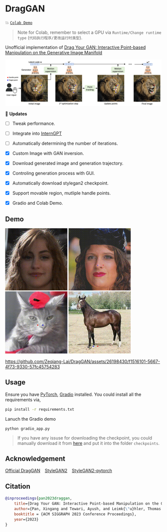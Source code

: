 # DragGAN

:boom:  [`Colab Demo`](https://colab.research.google.com/github/Zeqiang-Lai/DragGAN/blob/master/colab.ipynb)
<!--  [`Online Demo`](https://6a05f355a8f139550c.gradio.live/)  -->
<!-- > Note that the link of online demo will be updated regularly. -->

> Note for Colab, remember to select a GPU via `Runtime/Change runtime type` (`代码执行程序/更改运行时类型`).

Unofficial implementation of [Drag Your GAN: Interactive Point-based Manipulation on the Generative Image Manifold](https://vcai.mpi-inf.mpg.de/projects/DragGAN/)

![demo](assets/paper.png)

:star2: **Updates**

- [ ] Tweak performance.
- [ ] Integrate into [InternGPT](https://github.com/OpenGVLab/InternGPT)
- [ ] Automatically determining the number of iterations.
- [x] Custom Image with GAN inversion.
- [x] Download generated image and generation trajectory.
- [x] Controling generation process with GUI.
- [x] Automatically download stylegan2 checkpoint.
- [x] Support movable region, mutliple handle points. 
- [x] Gradio and Colab Demo.


## Demo

<p float="left">
  <img src="assets/mouse.gif" width="200" />
  <img src="assets/nose.gif" width="200" /> 
  <img src="assets/cat.gif" width="200" />
  <img src="assets/horse.gif" width="200" />
</p>

https://github.com/Zeqiang-Lai/DragGAN/assets/26198430/f1516101-5667-4f73-9330-57fc45754283





## Usage

Ensure you have [PyTorch](https://pytorch.org/get-started/locally/), [Gradio](https://gradio.app/quickstart/) installed. You could install all the requirements via,

```bash
pip install -r requirements.txt
```

Lanuch the Gradio demo

```
python gradio_app.py
```

> If you have any issuse for downloading the checkpoint, you could manually download it from [here](https://huggingface.co/aaronb/StyleGAN2/tree/main) and put it into the folder `checkpoints`.

## Acknowledgement

[Official DragGAN](https://github.com/XingangPan/DragGAN) &ensp; [StyleGAN2](https://github.com/NVlabs/stylegan2)  &ensp; [StyleGAN2-pytorch](https://github.com/rosinality/stylegan2-pytorch)

<!-- https://github.com/omertov/encoder4editing -->

## Citation

```bibtex
@inproceedings{pan2023draggan,
    title={Drag Your GAN: Interactive Point-based Manipulation on the Generative Image Manifold}, 
    author={Pan, Xingang and Tewari, Ayush, and Leimk{\"u}hler, Thomas and Liu, Lingjie and Meka, Abhimitra and Theobalt, Christian},
    booktitle = {ACM SIGGRAPH 2023 Conference Proceedings},
    year={2023}
}
```
